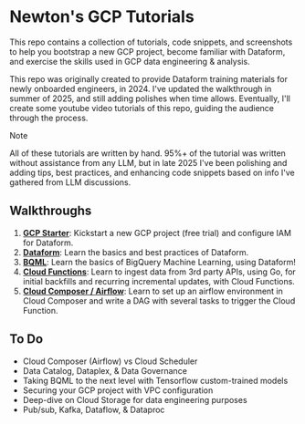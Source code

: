 # Newton's GCP Tutorials

This repo contains a collection of tutorials, code snippets, and screenshots to help you bootstrap a new GCP project, become familiar with Dataform, and exercise the skills used in GCP data engineering & analysis.

This repo was originally created to provide Dataform training materials for newly onboarded engineers, in 2024. I've updated the walkthrough in summer of 2025, and still adding polishes when time allows. Eventually, I'll create some youtube video tutorials of this repo, guiding the audience through the process.

> [!NOTE]
> All of these tutorials are written by hand. 95%+ of the tutorial was written without assistance from any LLM, but in late 2025 I've been polishing and adding tips, best practices, and enhancing code snippets based on info I've gathered from LLM discussions.

## Walkthroughs

1. **[GCP Starter](./GCP_STARTER.md)**: Kickstart a new GCP project (free trial) and configure IAM for Dataform.
2. **[Dataform](./DATAFORM.md)**: Learn the basics and best practices of Dataform.
3. **[BQML](BQML.md)**: Learn the basics of BigQuery Machine Learning, using Dataform!
4. **[Cloud Functions](CLOUD_FUNCTIONS.md)**: Learn to ingest data from 3rd party APIs, using Go, for initial backfills and recurring incremental updates, with Cloud Functions.
5. **[Cloud Composer / Airflow](COMPOSER_AIRFLOW.md)**: Learn to set up an airflow environment in Cloud Composer and write a DAG with several tasks to trigger the Cloud Function.

## To Do

- Cloud Composer (Airflow) vs Cloud Scheduler
- Data Catalog, Dataplex, & Data Governance
- Taking BQML to the next level with Tensorflow custom-trained models
- Securing your GCP project with VPC configuration
- Deep-dive on Cloud Storage for data engineering purposes
- Pub/sub, Kafka, Dataflow, & Dataproc

